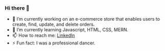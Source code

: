 ### Hi there 👋

- 🔭 I’m currently working on an e-commerce store that enables users to create, find, update, and delete orders.
- 🌱 I’m currently learning Javascript, HTML, CSS, MERN.
- 📫 How to reach me: [LinkedIn](https://www.linkedin.com/in/hyeree-park94/)
- ⚡ Fun fact: I was a professional dancer.

